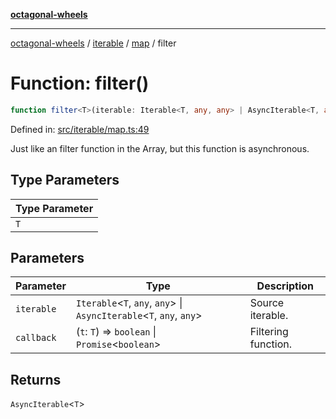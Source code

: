 [**octagonal-wheels**](../../../../../../README.md)

***

[octagonal-wheels](../../../../../../globals.md) / [iterable](../../../README.md) / [map](../README.md) / filter

# Function: filter()

```ts
function filter<T>(iterable: Iterable<T, any, any> | AsyncIterable<T, any, any>, callback: (t: T) => boolean | Promise<boolean>): AsyncIterable<T>;
```

Defined in: [src/iterable/map.ts:49](https://github.com/vrtmrz/octagonal-wheels/blob/main/src/iterable/map.ts#L49)

Just like an filter function in the Array, but this function is asynchronous.

## Type Parameters

| Type Parameter |
| ------ |
| `T` |

## Parameters

| Parameter | Type | Description |
| ------ | ------ | ------ |
| `iterable` | `Iterable`\<`T`, `any`, `any`\> \| `AsyncIterable`\<`T`, `any`, `any`\> | Source iterable. |
| `callback` | (`t`: `T`) => `boolean` \| `Promise`\<`boolean`\> | Filtering function. |

## Returns

`AsyncIterable`\<`T`\>
